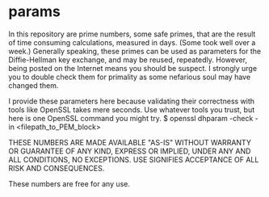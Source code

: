params
======

In this repository are prime numbers, some safe primes, that are the result of time consuming calculations, measured in days.  (Some took well over a week.)  Generally speaking, these primes can be used as parameters for the Diffie-Hellman key exchange, and may be reused, repeatedly.  However, being posted on the Internet means you should be suspect.  I strongly urge you to double check them for primality as some nefarious soul may have changed them.

I provide these parameters here because validating their correctness with tools like OpenSSL takes mere seconds.  Use whatever tools you trust, but here is one OpenSSL command you might try.
    $ openssl dhparam -check -in <filepath_to_PEM_block>

THESE NUMBERS ARE MADE AVAILABLE "AS-IS" WITHOUT WARRANTY OR GUARANTEE OF ANY KIND, EXPRESS OR IMPLIED, UNDER ANY AND ALL CONDITIONS, NO EXCEPTIONS.  USE SIGNIFIES ACCEPTANCE OF ALL RISK AND CONSEQUENCES.

These numbers are free for any use.  
